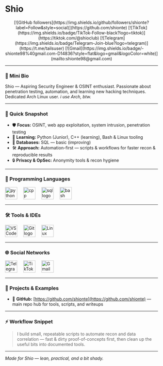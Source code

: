 # Shio

<div align="center">
  [![GitHub followers](https://img.shields.io/github/followers/shionte?label=Follow&style=social)](https://github.com/shionte)
  [![TikTok](https://img.shields.io/badge/TikTok-Follow-black?logo=tiktok)](https://tiktok.com/@shioclub)
  [![Telegram](https://img.shields.io/badge/Telegram-Join-blue?logo=telegram)](https://t.me/tailsuser)
  [![Gmail](https://img.shields.io/badge/-shionte98%40gmail.com-D14836?style=flat&logo=gmail&logoColor=white)](mailto:shionte98@gmail.com)
</div>

---

### 👋 Mini Bio

Shio — Aspiring Security Engineer & OSINT enthusiast. Passionate about penetration testing, automation, and learning new hacking techniques. Dedicated Arch Linux user. *i use Arch, btw.*

---

### 🎯 Quick Snapshot

* 🛡️ **Focus:** OSINT, web app exploitation, system intrusion, penetration testing
* 🧠 **Learning:** Python (Junior), C++ (learning), Bash & Linux tooling
* 🧾 **Databases:** SQL — basic (improving)
* 🛠️ **Approach:** Automation-first — scripts & workflows for faster recon & reproducible results
* 🔒 **Privacy & OpSec:** Anonymity tools & recon hygiene

---

### 📝 Programming Languages

<div align="left">
  <img src="https://skillicons.dev/icons?i=py" height="40" alt="python logo" />
  <img width="12" />
  <img src="https://cdn.simpleicons.org/cplusplus/00599C" height="40" alt="cpp logo" />
  <img width="12" />
  <img src="https://cdn.simpleicons.org/sqlite/003B57" height="40" alt="sql logo" />
  <img width="12" />
  <img src="https://cdn.simpleicons.org/bash/4EAA25" height="40" alt="bash logo" />
</div>

---

### 🛠 Tools & IDEs

<div align="left">
  <img src="https://cdn.simpleicons.org/visualstudiocode/007ACC" height="40" alt="VS Code logo" />
  <img width="12" />
  <img src="https://cdn.simpleicons.org/git/F05032" height="40" alt="Git logo" />
  <img width="12" />
  <img src="https://cdn.simpleicons.org/linux/FCC624" height="40" alt="Linux logo" />
</div>

---

### 🌐 Social Networks

<div align="left">
  <img src="https://cdn.simpleicons.org/telegram/26A5E4" height="40" alt="Telegram logo" />
  <img width="12" />
  <img src="https://cdn.simpleicons.org/tiktok/000000" height="40" alt="TikTok logo" />
  <img width="12" />
  <img src="https://cdn.simpleicons.org/gmail/D14836" height="40" alt="Gmail logo" />
</div>

---

### 📂 Projects & Examples

* 🔗 **GitHub:** [https://github.com/shionte](https://github.com/shionte) — main repo hub for tools, scripts, and writeups

---

### ⚡ Workflow Snippet

> I build small, repeatable scripts to automate recon and data correlation — fast & dirty proof-of-concepts first, then clean up the useful bits into documented tools.

---

*Made for Shio — lean, practical, and a bit shady.*
